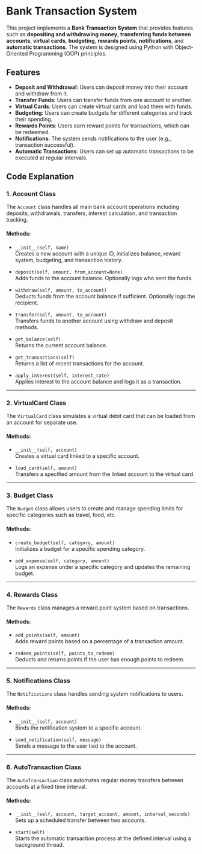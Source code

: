 # Bank Transaction System

This project implements a **Bank Transaction System** that provides features such as **depositing and withdrawing money**, **transferring funds between accounts**, **virtual cards**, **budgeting**, **rewards points**, **notifications**, and **automatic transactions**. The system is designed using Python with Object-Oriented Programming (OOP) principles.

## Features

- **Deposit and Withdrawal**: Users can deposit money into their account and withdraw from it.
- **Transfer Funds**: Users can transfer funds from one account to another.
- **Virtual Cards**: Users can create virtual cards and load them with funds.
- **Budgeting**: Users can create budgets for different categories and track their spending.
- **Rewards Points**: Users earn reward points for transactions, which can be redeemed.
- **Notifications**: The system sends notifications to the user (e.g., transaction successful).
- **Automatic Transactions**: Users can set up automatic transactions to be executed at regular intervals.

## Code Explanation

### 1. Account Class

The `Account` class handles all main bank account operations including deposits, withdrawals, transfers, interest calculation, and transaction tracking.

#### Methods:

- `__init__(self, name)`  
  Creates a new account with a unique ID, initializes balance, reward system, budgeting, and transaction history.

- `deposit(self, amount, from_account=None)`  
  Adds funds to the account balance. Optionally logs who sent the funds.

- `withdraw(self, amount, to_account)`  
  Deducts funds from the account balance if sufficient. Optionally logs the recipient.

- `transfer(self, amount, to_account)`  
  Transfers funds to another account using withdraw and deposit methods.

- `get_balance(self)`  
  Returns the current account balance.

- `get_transactions(self)`  
  Returns a list of recent transactions for the account.

- `apply_interest(self, interest_rate)`  
  Applies interest to the account balance and logs it as a transaction.

---

### 2. VirtualCard Class

The `VirtualCard` class simulates a virtual debit card that can be loaded from an account for separate use.

#### Methods:

- `__init__(self, account)`  
  Creates a virtual card linked to a specific account.

- `load_card(self, amount)`  
  Transfers a specified amount from the linked account to the virtual card.

---

### 3. Budget Class

The `Budget` class allows users to create and manage spending limits for specific categories such as travel, food, etc.

#### Methods:

- `create_budget(self, category, amount)`  
  Initializes a budget for a specific spending category.

- `add_expense(self, category, amount)`  
  Logs an expense under a specific category and updates the remaining budget.

---

### 4. Rewards Class

The `Rewards` class manages a reward point system based on transactions.

#### Methods:

- `add_points(self, amount)`  
  Adds reward points based on a percentage of a transaction amount.

- `redeem_points(self, points_to_redeem)`  
  Deducts and returns points if the user has enough points to redeem.

---

### 5. Notifications Class

The `Notifications` class handles sending system notifications to users.

#### Methods:

- `__init__(self, account)`  
  Binds the notification system to a specific account.

- `send_notification(self, message)`  
  Sends a message to the user tied to the account.

---

### 6. AutoTransaction Class

The `AutoTransaction` class automates regular money transfers between accounts at a fixed time interval.

#### Methods:

- `__init__(self, account, target_account, amount, interval_seconds)`  
  Sets up a scheduled transfer between two accounts.

- `start(self)`  
  Starts the automatic transaction process at the defined interval using a background thread.
